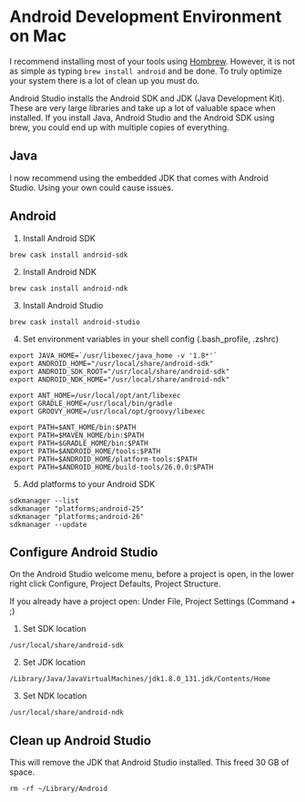 # Android Development Environment on Mac

I recommend installing most of your tools using [Hombrew](https://brew.sh/). However, it is 
not as simple as typing `brew install android` and be done. To truly optimize 
your system there is a lot of clean up you must do.

Android Studio installs the Android SDK and JDK (Java Development Kit). These
are very large libraries and take up a lot of valuable space when installed. 
If you install Java, Android Studio and the Android SDK using brew, you 
could end up with multiple copies of everything.

## Java

I now recommend using the embedded JDK that comes with Android Studio. Using your own could cause issues.

## Android

1. Install Android SDK

`brew cask install android-sdk`

2. Install Android NDK

`brew cask install android-ndk`

3. Install Android Studio

`brew cask install android-studio`

4. Set environment variables in your shell config (.bash_profile, .zshrc)

```
export JAVA_HOME=`/usr/libexec/java_home -v '1.8*'`
export ANDROID_HOME="/usr/local/share/android-sdk"
export ANDROID_SDK_ROOT="/usr/local/share/android-sdk"
export ANDROID_NDK_HOME="/usr/local/share/android-ndk"

export ANT_HOME=/usr/local/opt/ant/libexec
export GRADLE_HOME=/usr/local/bin/gradle
export GROOVY_HOME=/usr/local/opt/groovy/libexec

export PATH=$ANT_HOME/bin:$PATH
export PATH=$MAVEN_HOME/bin:$PATH
export PATH=$GRADLE_HOME/bin:$PATH
export PATH=$ANDROID_HOME/tools:$PATH
export PATH=$ANDROID_HOME/platform-tools:$PATH
export PATH=$ANDROID_HOME/build-tools/26.0.0:$PATH
```

5. Add platforms to your Android SDK

```
sdkmanager --list
sdkmanager "platforms;android-25"
sdkmanager "platforms;android-26"
sdkmanager --update
```

## Configure Android Studio

On the Android Studio welcome menu, before a project is open, in the lower right click Configure, Project Defaults, Project Structure.

If you already have a project open: Under File, Project Settings (Command + ;)

1. Set SDK location

`/usr/local/share/android-sdk`

2. Set JDK location

`/Library/Java/JavaVirtualMachines/jdk1.8.0_131.jdk/Contents/Home`

3. Set NDK location

`/usr/local/share/android-ndk`

## Clean up Android Studio

This will remove the JDK that Android Studio installed. This freed 30 GB of space.

`rm -rf ~/Library/Android`


